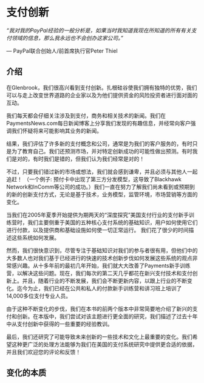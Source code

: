# 支付创新

*“我对我的PayPal经验的一般分析是，如果当时我知道我现在所知道的所有有关支付领域的信息，那么我永远也不会创办这家公司。”*

— PayPal联合创始人/前首席执行官Peter Thiel

## 介绍

在Glenbrook，我们很高兴看到支付创新。扎根硅谷使我们拥有独特的优势，我们可以与走上改变世界道路的企业家以及为他们提供资金的风险投资者进行面对面的互动。

我们每天都会仔细关注涉及到支付，商务和相关技术的新闻。我们在PaymentsNews.com每日新闻博客上分享我们发现的有趣信息，并经常向客户强调我们怀疑将来可能影响其业务的新闻。

结果，我们评估了许多新的支付概念和公司，通常是为我们的客户服务的，有时只是为了教育自己。我们还预测市场，并对特定创新成功的可能性做出预测。有时我们是对的，有时我们是错的，但我们认为我们经常是对的！

不过，只要我们错过新的市场或想法，我们就会感到谦卑，并且必须与其他人一起追赶！ （一个例子: 预付卡中出现了第三方分发模型，这导致了Blackhawk Network和InComm等公司的成功。）我们一直在努力了解我们尚未看到或预期到的新的创新支付方式，无论是基于技术，业务模型，监管环境，市场营销等方面的变化。

当我们在2005年夏季开始提供为期两天的“深度探究”美国支付行业的支付新手训练营时，我们主要侧重于美国的五种核心支付系统的基础知识，用户如何使用它们进行付款，以及提供商和基础设施如何使一切正常运行。 我们花了很少的时间描述这些系统如何发展。

然而，我们很快意识到，尽管专注于基础知识对我们的参与者很有用，但他们中的大多数人也对我们基于已经进行的快速的技术创新步伐如何发展这些系统的观点非常感兴趣。从十多年前的最初几年开始，我们就大大改善了Payments新手训练营，以解决这些问题。现在，我们每次的第二天几乎都花在新兴支付技术和支付创新上。并且，随着行业的不断发展，我们会不断更新内容，以跟上行业的不断变化。迄今为止，我们已经在公共和私人的付款新手训练营和讲习班上培训了14,000多位支付专业人员。

由于这种不断变化的步伐，我们在本书的前两个版本中非常简要地介绍了新兴的支付和创新。在本版中，我们尝试对该主题进行更全面的研究，我们描述了过去十年中从支付创新中获得的一些重要的经验教训。

最后，我们还研究了可能导致未来创新的一些技术和文化上最重要的变化。我们希望这种更广泛的处理方法能够为我们在美国的支付系统研究中提供更合适的依据，并且我们欢迎您的评论和反馈！

## 变化的本质

